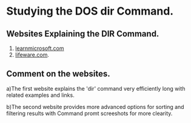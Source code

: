 # Studying the DOS dir Command.

## Websites Explaining the DIR Command.
1. [learnmicrosoft.com](https://learn.microsoft.com/en-us/windows-server/administration/windows-commands/dir) 
2. [lifeware.com](https://www.lifewire.com/dir-command-4050018).

## Comment on the websites.
a)The first website explains the 'dir' command very efficiently long with related examples and links.

b)The second website provides more advanced options for sorting and filtering results with Command promt screeshots for more clearity. 

